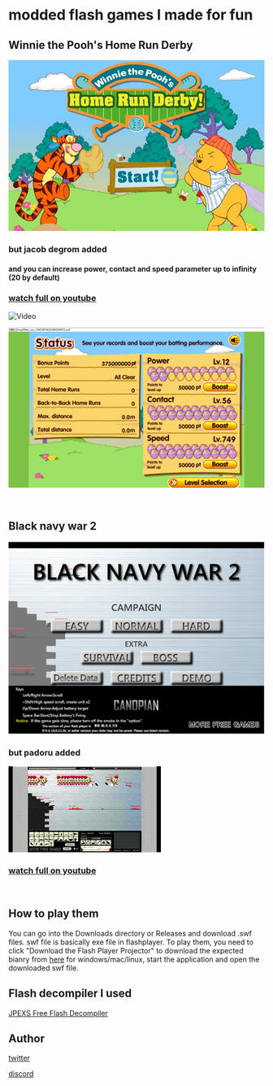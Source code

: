 
# modded flash games I made for fun

## Winnie the Pooh's Home Run Derby

![picture](https://github.com/mushoku-ningen/modded-flash-games/blob/main/Pictures/homerunderby_en_screenshot.jpg)

### but jacob degrom added 

#### and you can increase power, contact and speed parameter up to infinity (20 by default)

### [watch full on youtube](https://www.youtube.com/watch?v=KfFqumBsDoA) 

![Video](https://github.com/mushoku-ningen/modded-flash-games/blob/main/Videos/H.gif)


![picture](https://github.com/mushoku-ningen/modded-flash-games/blob/main/Pictures/09:37_01-08_screenshot.png)

<p>&nbsp;</p>

## Black navy war 2

![picture](https://github.com/mushoku-ningen/modded-flash-games/blob/main/Pictures/black-navy-war-2.png)

### but padoru added

![Video](https://github.com/mushoku-ningen/modded-flash-games/blob/main/Videos/B.gif)

### [watch full on youtube](https://www.youtube.com/watch?v=FNb6DhkTBkk)

<p>&nbsp;</p>



## How to play them
You can go into the Downloads directory or Releases and download .swf files. swf file is basically exe file in flashplayer. To play them, you need to click "Download the Flash Player Projector" to download the expected bianry from [here](https://www.adobe.com/support/flashplayer/debug_downloads.html) for windows/mac/linux, start the application and open the downloaded swf file.

## Flash decompiler I used
[JPEXS Free Flash Decompiler](https://github.com/jindrapetrik/jpexs-decompiler)

## Author 
[twitter](https://twitter.com/mlasdf2)

[discord](https://discordapp.com/users/741246124710690880)
